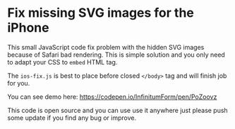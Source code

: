# Fix missing SVG images for the iPhone

This small JavaScript code fix problem with the hidden SVG images because of Safari bad rendering. This is simple solution and you only need to adapt your CSS to `embed` HTML tag.

The `ios-fix.js` is best to place before closed `</body>` tag and will finish job for you.

You can see demo here: https://codepen.io/InfinitumForm/pen/PoZoovz

This code is open source and you can use use it anywhere just please push some update if you find any bug or improve.
